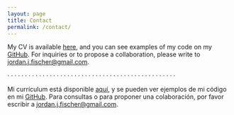 ```yaml
---
layout: page
title: Contact
permalink: /contact/
---
```


My CV is available [here][1], and you can see examples of my code on my [GitHub](https://github.com/jordanjasuta). For inquiries or to propose a collaboration, please write to [jordan.j.fischer@gmail.com](mailto:jordan.j.fischer@gmail.com). 

<!-- [1]: /{{site.baseurl}}/assets/CVJordanJasutaFischer11.2019.pdf  -->

[1]: /PersonalPage/assets/CVJordanJasutaFischer11.2019.pdf


<!-- <p style="text-align: center;"> -->
&middot;  &middot;  &middot;  &middot;  &middot;  &middot;  &middot;  &middot;  &middot;  &middot;  &middot;  &middot;  &middot;  &middot;  &middot;  &middot;  &middot;  &middot;  &middot;  &middot;  &middot;  &middot;  &middot;  &middot;  &middot;  &middot;  &middot;  &middot;  &middot;  &middot;  &middot;  &middot;  &middot;  &middot;  &middot;  &middot;  &middot;  &middot;  &middot;  &middot;  &middot;  &middot;  &middot;  &middot;  &middot;  &middot;  &middot;  &middot;  
<!-- </p> -->

Mi currículum está disponible [aquí][2], y se pueden ver ejemplos de mi código en mi [GitHub](https://github.com/jordanjasuta). Para consultas o para proponer una colaboración, por favor escribir a [jordan.j.fischer@gmail.com](mailto:jordan.j.fischer@gmail.com).

[2]: /PersonalPage/assets/CVJordanJasutaFischer11.2019.pdf
